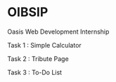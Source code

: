 # OIBSIP
Oasis Web Development Internship

Task 1 : Simple Calculator

Task 2 : Tribute Page

Task 3 : To-Do List 

